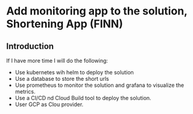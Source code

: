 # Add monitoring app to the solution, Shortening App (FINN)

## Introduction
If I have more time I will do the following:

* Use kubernetes wih helm to deploy the solution
* Use a database to store the short urls
* Use prometheus to monitor the solution and grafana to visualize the metrics.
* Use a CI/CD nd Cloud Build tool to deploy the solution.
* User GCP as Clou provider.

